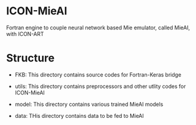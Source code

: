 # ICON-MieAI

Fortran engine to couple neural network based Mie emulator, called MieAI, with ICON-ART

# Structure

- FKB: This directory contains source codes for Fortran-Keras bridge

- utils: This directory contains preprocessors and other utlity codes for ICON-MieAI 

- model: This directory contains various trained MieAI models

- data: THis directory contains data to be fed to MieAI
 
